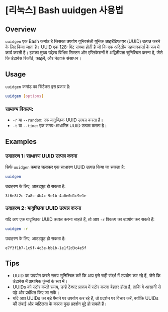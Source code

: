 # [리눅스] Bash uuidgen 사용법

## Overview
`uuidgen` एक Bash कमांड है जिसका उपयोग यूनिवर्सली यूनिक आइडेंटिफायर (UUID) उत्पन्न करने के लिए किया जाता है। UUID एक 128-बिट संख्या होती है जो कि एक अद्वितीय पहचानकर्ता के रूप में कार्य करती है। इसका मुख्य उद्देश्य विभिन्न सिस्टम और एप्लिकेशनों में अद्वितीयता सुनिश्चित करना है, जैसे कि डेटाबेस रिकॉर्ड, फाइलें, और नेटवर्क संसाधन।

## Usage
`uuidgen` कमांड का सिंटैक्स इस प्रकार है:

```bash
uuidgen [options]
```

### सामान्य विकल्प:
- `-r` या `--random`: एक यादृच्छिक UUID उत्पन्न करता है।
- `-t` या `--time`: एक समय-आधारित UUID उत्पन्न करता है।

## Examples
### उदाहरण 1: साधारण UUID उत्पन्न करना
सिर्फ `uuidgen` कमांड चलाकर एक साधारण UUID उत्पन्न किया जा सकता है:

```bash
uuidgen
```
उदाहरण के लिए, आउटपुट हो सकता है:
```
3f6e8f2c-7a8c-4b4c-9e1b-4a0e0d1c9e1e
```

### उदाहरण 2: यादृच्छिक UUID उत्पन्न करना
यदि आप एक यादृच्छिक UUID उत्पन्न करना चाहते हैं, तो आप `-r` विकल्प का उपयोग कर सकते हैं:

```bash
uuidgen -r
```
उदाहरण के लिए, आउटपुट हो सकता है:
```
e7f3f1b7-1c9f-4c3e-bb1b-1e1f2d3c4e5f
```

## Tips
- UUID का उपयोग करते समय सुनिश्चित करें कि आप इसे सही संदर्भ में उपयोग कर रहे हैं, जैसे कि डेटाबेस में प्राथमिक कुंजी के रूप में।
- UUIDs को स्टोर करते समय, उन्हें टेक्स्ट प्रारूप में स्टोर करना बेहतर होता है, ताकि वे आसानी से पढ़े और प्रबंधित किए जा सकें।
- यदि आप UUIDs का बड़े पैमाने पर उपयोग कर रहे हैं, तो प्रदर्शन पर विचार करें, क्योंकि UUIDs की लंबाई और जटिलता के कारण कुछ प्रदर्शन मुद्दे हो सकते हैं।